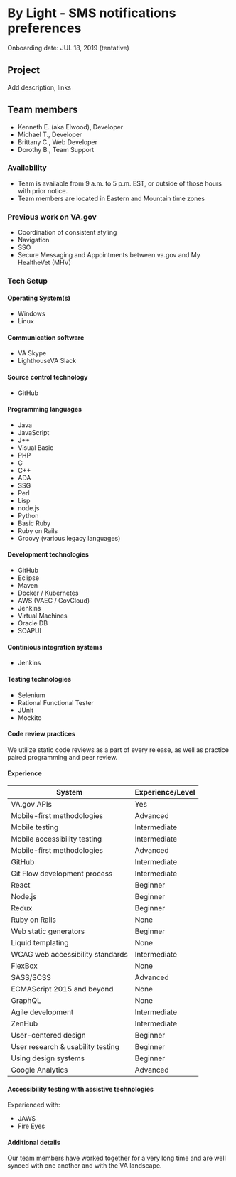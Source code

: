 # By Light - SMS notifications preferences
Onboarding date: JUL 18, 2019 (tentative)

## Project
Add description, links

## Team members
* Kenneth E. (aka Elwood), Developer
* Michael T., Developer
* Brittany C., Web Developer
* Dorothy B., Team Support

### Availability
* Team is available from 9 a.m. to 5 p.m. EST, or outside of those hours with prior notice.
* Team members are located in Eastern and Mountain time zones

### Previous work on VA.gov
* Coordination of consistent styling
* Navigation
* SSO
* Secure Messaging and Appointments between va.gov and My HealtheVet (MHV)

### Tech Setup

#### Operating System(s)
* Windows
* Linux

#### Communication software
* VA Skype
* LighthouseVA Slack

#### Source control technology
* GitHub

#### Programming languages
* Java 
* JavaScript 
* J++ 
* Visual Basic 
* PHP 
* C 
* C++ 
* ADA 
* SSG 
* Perl 
* Lisp 
* node.js 
* Python 
* Basic Ruby 
* Ruby on Rails 
* Groovy (various legacy languages)

#### Development technologies
* GitHub 
* Eclipse 
* Maven 
* Docker / Kubernetes 
* AWS (VAEC / GovCloud) 
* Jenkins 
* Virtual Machines 
* Oracle DB 
* SOAPUI

#### Continious integration systems
* Jenkins

#### Testing technologies
* Selenium 
* Rational Functional Tester 
* JUnit 
* Mockito

#### Code review practices
We utilize static code reviews as a part of every release, as well as practice paired programming and peer review.

#### Experience 
| System     | Experience/Level |
| ----------- | ----------- |
| VA.gov APIs      | Yes       |
| Mobile-first methodologies   | Advanced       |
| Mobile testing   | Intermediate       |
| Mobile accessibility testing      | Intermediate     |
| Mobile-first methodologies   | Advanced       |
| GitHub   | Intermediate       |
| Git Flow development process      | Intermediate     |
| React   | Beginner      |
| Node.js   | Beginner       |
| Redux      | Beginner      |
| Ruby on Rails   | None     |
| Web static generators   | Beginner       |
| Liquid templating  | None      |
| WCAG web accessibility standards  | Intermediate       |
| FlexBox      | None    |
| SASS/SCSS   | Advanced   |
| ECMAScript 2015 and beyond   | None      |
| GraphQL | None     |
| Agile development      | Intermediate    |
| ZenHub   | Intermediate   |
| User-centered design   | Beginner      |
| User research & usability testing | Beginner      |
| Using design systems    | Beginner    |
| Google Analytics  | Advanced  |

#### Accessibility testing with assistive technologies
Experienced with:
* JAWS
* Fire Eyes

#### Additional details
Our team members have worked together for a very long time and are well synced with one another and with the VA landscape.






